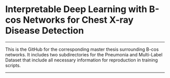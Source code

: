 # Interpretable Deep Learning with B-cos Networks for Chest X-ray Disease Detection
-------

This is the GitHub for the corresponding master thesis surrounding B-cos networks.
It includes two subdirectories for the Pneumonia and Multi-Label Dataset that include all necessary information for reproduction in training scripts.

-----

